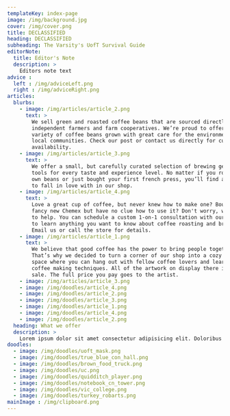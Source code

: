 ```yaml
---
templateKey: index-page
image: /img/background.jpg
cover: /img/cover.png
title: DECLASSIFIED
heading: DECLASSIFIED
subheading: The Varsity's UofT Survival Guide 
editorNote:
  title: Editor's Note
  description: >
    Editors note text 
advice :
  left : /img/adviceLeft.png
  right : /img/adviceRight.png
articles:
  blurbs:
    - image: /img/articles/article_2.png
      text: >
        We sell green and roasted coffee beans that are sourced directly from
        independent farmers and farm cooperatives. We’re proud to offer a
        variety of coffee beans grown with great care for the environment and
        local communities. Check our post or contact us directly for current
        availability.
    - image: /img/articles/article_3.png
      text: >
        We offer a small, but carefully curated selection of brewing gear and
        tools for every taste and experience level. No matter if you roast your
        own beans or just bought your first french press, you’ll find a gadget
        to fall in love with in our shop.
    - image: /img/articles/article_4.png
      text: >
        Love a great cup of coffee, but never knew how to make one? Bought a
        fancy new Chemex but have no clue how to use it? Don't worry, we’re here
        to help. You can schedule a custom 1-on-1 consultation with our baristas
        to learn anything you want to know about coffee roasting and brewing.
        Email us or call the store for details.
    - image: /img/articles/article_1.png
      text: >
        We believe that good coffee has the power to bring people together.
        That’s why we decided to turn a corner of our shop into a cozy meeting
        space where you can hang out with fellow coffee lovers and learn about
        coffee making techniques. All of the artwork on display there is for
        sale. The full price you pay goes to the artist.
    - image: /img/articles/article_3.png
    - image: /img/doodles/article_4.png
    - image: /img/doodles/article_2.png
    - image: /img/doodles/article_3.png
    - image: /img/doodles/article_1.png
    - image: /img/doodles/article_4.png
    - image: /img/doodles/article_2.png
  heading: What we offer
  description: >
    Lorem ipsum dolor sit amet consectetur adipisicing elit. Doloribus pariatur sapiente facilis alias, illum omnis dolorum non eius. Nemo nostrum consectetur dolorum vero ullam qui ea odit fugiat quas porro.
doodles:
  - image: /img/doodles/uoft_mask.png
  - image: /img/doodles/true_blue_con_hall.png
  - image: /img/doodles/brown_food_truck.png
  - image: /img/doodles/uc.png
  - image: /img/doodles/quidditch_player.png
  - image: /img/doodles/notebook_cn_tower.png
  - image: /img/doodles/vic_college.png
  - image: /img/doodles/turkey_robarts.png
mainImage : /img/clipboard.png
---
```

